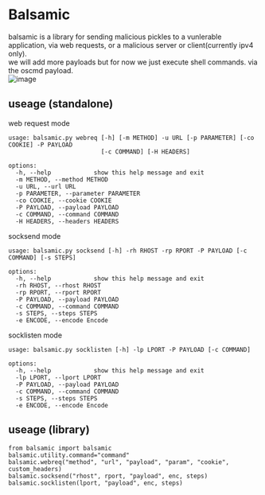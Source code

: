 # Balsamic  
balsamic is a library for sending malicious pickles to a vunlerable application, via web requests, or a malicious server or client(currently ipv4 only).  
we will add more payloads but for now we just execute shell commands. via the oscmd payload.  
![image](https://github.com/malectricasoftware/balsamic/assets/107813117/c9e8138c-9f8f-4d68-b71c-331cf7a42343)

## useage (standalone)  
web request mode  
```
usage: balsamic.py webreq [-h] [-m METHOD] -u URL [-p PARAMETER] [-co COOKIE] -P PAYLOAD
                          [-c COMMAND] [-H HEADERS]

options:
  -h, --help            show this help message and exit
  -m METHOD, --method METHOD
  -u URL, --url URL
  -p PARAMETER, --parameter PARAMETER
  -co COOKIE, --cookie COOKIE
  -P PAYLOAD, --payload PAYLOAD
  -c COMMAND, --command COMMAND
  -H HEADERS, --headers HEADERS

```
socksend mode  
```
usage: balsamic.py socksend [-h] -rh RHOST -rp RPORT -P PAYLOAD [-c COMMAND] [-s STEPS]

options:
  -h, --help            show this help message and exit
  -rh RHOST, --rhost RHOST
  -rp RPORT, --rport RPORT
  -P PAYLOAD, --payload PAYLOAD
  -c COMMAND, --command COMMAND
  -s STEPS, --steps STEPS
  -e ENCODE, --encode Encode
```
socklisten mode
```
usage: balsamic.py socklisten [-h] -lp LPORT -P PAYLOAD [-c COMMAND]

options:
  -h, --help            show this help message and exit
  -lp LPORT, --lport LPORT
  -P PAYLOAD, --payload PAYLOAD
  -c COMMAND, --command COMMAND
  -s STEPS, --steps STEPS
  -e ENCODE, --encode Encode
```

## useage (library)
```
from balsamic import balsamic
balsamic.utility.command="command"
balsamic.webreq("method", "url", "payload", "param", "cookie", custom_headers)
balsamic.socksend("rhost", rport, "payload", enc, steps)
balsamic.socklisten(lport, "payload", enc, steps)
```
